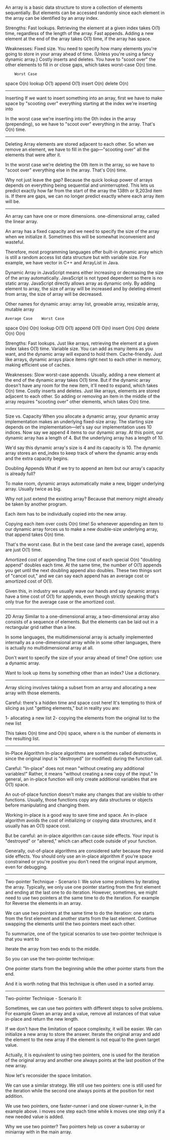 An array is a basic data structure to store a collection of elements sequentially. But elements can be accessed randomly since each element in the array can be identified by an array index.

Strengths:
Fast lookups. Retrieving the element at a given index takes O(1) time, regardless of the length of the array.
Fast appends. Adding a new element at the end of the array takes O(1) time, if the array has space.

Weaknesses:
Fixed size. You need to specify how many elements you're going to store in your array ahead of time. (Unless you're using a fancy dynamic array.)
Costly inserts and deletes. You have to "scoot over" the other elements to fill in or close gaps, which takes worst-case O(n) time.

	    Worst Case
space	O(n)
lookup	O(1)
append	O(1)
insert	O(n)
delete	O(n)

*****************************

Inserting
If we want to insert something into an array, first we have to make space by "scooting over" everything starting at the index we're inserting into

In the worst case we're inserting into the 0th index in the array (prepending), so we have to "scoot over" everything in the array. That's O(n) time.

*****************************

Deleting
Array elements are stored adjacent to each other. So when we remove an element, we have to fill in the gap—"scooting over" all the elements that were after it.

In the worst case we're deleting the 0th item in the array, so we have to "scoot over" everything else in the array. That's O(n) time.

Why not just leave the gap? Because the quick lookup power of arrays depends on everything being sequential and uninterrupted. This lets us predict exactly how far from the start of the array the 138th or 9,203rd item is. If there are gaps, we can no longer predict exactly where each array item will be.

*****************************

An array can have one or more dimensions. one-dimensional array, called the linear array.

An array has a fixed capacity and we need to specify the size of the array when we initialize it. Sometimes this will be somewhat inconvenient and wasteful.

Therefore, most programming languages offer built-in dynamic array which is still a random access list data structure but with variable size. For example, we have vector in C++ and ArrayList in Java.

Dynamic Array in JavaScript means either increasing or decreasing the size of the array automatically. JavaScript is not typed dependent so there is no static array. JavaScript directly allows array as dynamic only. By adding element to array, the size of array will be increased and by deleting elment from array, the size of array will be decreased. 

Other names for dynamic array:
array list, growable array, resizable array, mutable array


    Average Case	Worst Case
space	O(n)	    O(n)
lookup	O(1)	    O(1)
append	O(1)	    O(n)
insert	O(n)	    O(n)
delete	O(n)	    O(n)

Strengths:
Fast lookups. Just like arrays, retrieving the element at a given index takes O(1) time.
Variable size. You can add as many items as you want, and the dynamic array will expand to hold them.
Cache-friendly. Just like arrays, dynamic arrays place items right next to each other in memory, making efficient use of caches.

Weaknesses:
Slow worst-case appends. Usually, adding a new element at the end of the dynamic array takes O(1) time. But if the dynamic array doesn't have any room for the new item, it'll need to expand, which takes O(n) time.
Costly inserts and deletes. Just like arrays, elements are stored adjacent to each other. So adding or removing an item in the middle of the array requires "scooting over" other elements, which takes O(n) time.

*****************************

Size vs. Capacity
When you allocate a dynamic array, your dynamic array implementation makes an underlying fixed-size array. The starting size depends on the implementation—let's say our implementation uses 10 indices. Now say we append 4 items to our dynamic array. At this point, our dynamic array has a length of 4. But the underlying array has a length of 10.

We'd say this dynamic array's size is 4 and its capacity is 10. The dynamic array stores an end_index to keep track of where the dynamic array ends and the extra capacity begins.

Doubling Appends
What if we try to append an item but our array's capacity is already full?

To make room, dynamic arrays automatically make a new, bigger underlying array. Usually twice as big.

Why not just extend the existing array? Because that memory might already be taken by another program.

Each item has to be individually copied into the new array.

Copying each item over costs O(n) time! So whenever appending an item to our dynamic array forces us to make a new double-size underlying array, that append takes O(n) time.

That's the worst case. But in the best case (and the average case), appends are just O(1) time.

Amortized cost of appending
The time cost of each special O(n) "doubling append" doubles each time.
At the same time, the number of O(1) appends you get until the next doubling append also doubles.
These two things sort of "cancel out," and we can say each append has an average cost or amortized cost of O(1). 

Given this, in industry we usually wave our hands and say dynamic arrays have a time cost of 
O(1) for appends, even though strictly speaking that's only true for the average case or the amortized cost.

*****************************
 2D Array
Similar to a one-dimensional array, a two-dimensional array also consists of a sequence of elements. But the elements can be laid out in a rectangular grid rather than a line.

In some languages, the multidimensional array is actually implemented internally as a one-dimensional array while in some other languages, there is actually no multidimensional array at all.

Don't want to specify the size of your array ahead of time? One option: use a dynamic array.

Want to look up items by something other than an index? Use a dictionary.

*****************************

Array slicing involves taking a subset from an array and allocating a new array with those elements.

Careful: there's a hidden time and space cost here! It's tempting to think of slicing as just "getting elements," but in reality you are:

1- allocating a new list
2- copying the elements from the original list to the new list

This takes O(n) time and O(n) space, where n is the number of elements in the resulting list.

*****************************
In-Place Algorithm
In-place algorithms are sometimes called destructive, since the original input is "destroyed" (or modified) during the function call.

Careful: "In-place" does not mean "without creating any additional variables!" Rather, it means "without creating a new copy of the input." In general, an in-place function will only create additional variables that are O(1) space.

An out-of-place function doesn't make any changes that are visible to other functions. Usually, those functions copy any data structures or objects before manipulating and changing them.

Working in-place is a good way to save time and space. An in-place algorithm avoids the cost of initializing or copying data structures, and it usually has an O(1) space cost.

But be careful: an in-place algorithm can cause side effects. Your input is "destroyed" or "altered," which can affect code outside of your function. 

Generally, out-of-place algorithms are considered safer because they avoid side effects. You should only use an in-place algorithm if you're space constrained or you're positive you don't need the original input anymore, even for debugging.

*****************************

Two-pointer Technique - Scenario I:
We solve some problems by iterating the array. Typically, we only use one pointer starting from the first element and ending at the last one to do iteration. However, sometimes, we might need to use two pointers at the same time to do the iteration. For example for Reverse the elements in an array.

We can use two pointers at the same time to do the iteration: one starts from the first element and another starts from the last element. Continue swapping the elements until the two pointers meet each other.

To summarize, one of the typical scenarios to use two-pointer technique is that you want to

Iterate the array from two ends to the middle.

So you can use the two-pointer technique:

One pointer starts from the beginning while the other pointer starts from the end.

And it is worth noting that this technique is often used in a sorted array.

*****************************

 Two-pointer Technique - Scenario II:

 Sometimes, we can use two pointers with different steps to solve problems. For example Given an array and a value, remove all instances of that value in-place and return the new length.

 If we don't have the limitation of space complexity, it will be easier. We can initialize a new array to store the answer. Iterate the original array and add the element to the new array if the element is not equal to the given target value.

Actually, it is equivalent to using two pointers, one is used for the iteration of the original array and another one always points at the last position of the new array.

Now let's reconsider the space limitation.

We can use a similar strategy. We still use two pointers: one is still used for the iteration while the second one always points at the position for next addition.

We use two pointers, one faster-runner i and one slower-runner k, in the example above. i moves one step each time while k moves one step only if a new needed value is added.

Why we use two pointer?
Two pointers help us cover a subarray or miniarray with in the main array.








